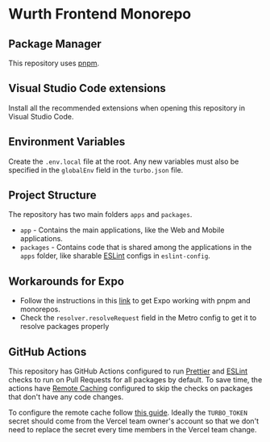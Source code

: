 # Wurth Frontend Monorepo

## Package Manager

This repository uses [pnpm](https://pnpm.io/).

## Visual Studio Code extensions

Install all the recommended extensions when opening this repository in Visual Studio Code.

## Environment Variables

Create the `.env.local` file at the root. Any new variables must also be specified in the `globalEnv` field in the `turbo.json` file.

## Project Structure

The repository has two main folders `apps` and `packages`.

- `app` - Contains the main applications, like the Web and Mobile applications.
- `packages` - Contains code that is shared among the applications in the `apps` folder, like sharable [ESLint](https://eslint.org/) configs in `eslint-config`.

## Workarounds for Expo

- Follow the instructions in this [link](https://github.com/byCedric/expo-monorepo-example#pnpm-workarounds) to get Expo working with pnpm and monorepos.
- Check the `resolver.resolveRequest` field in the Metro config to get it to resolve packages properly

## GitHub Actions

This repository has GitHub Actions configured to run [Prettier](https://prettier.io/) and [ESLint](https://eslint.org/) checks to run on Pull Requests for all packages by default. To save time, the actions have [Remote Caching](https://turbo.build/repository/docs/core-concepts/remote-caching) configured to skip the checks on packages that don't have any code changes.

To configure the remote cache follow [this guide](https://turbo.build/repository/docs/guides/ci-vendors/github-actions). Ideally the `TURBO_TOKEN` secret should come from the Vercel team owner's account so that we don't need to replace the secret every time members in the Vercel team change.
